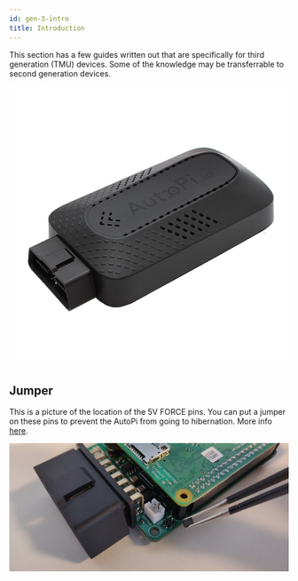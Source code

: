 ```yaml
---
id: gen-3-intro
title: Introduction
---
```


This section has a few guides written out that are specifically for third generation (TMU) devices.
Some of the knowledge may be transferrable to second generation devices.

![Third generation AutoPi device](/img/hardware/legacy_devices/autopi_dongle_gen3/device.png)



## Jumper

This is a picture of the location of the 5V FORCE pins. You can put a jumper on these pins to
prevent the AutoPi from going to hibernation. More info [here](/developer_guides/jumpers.md).

![Third generation AutoPi Jumper location](/img/hardware/legacy_devices/autopi_dongle_gen3/jumper.jpg)
